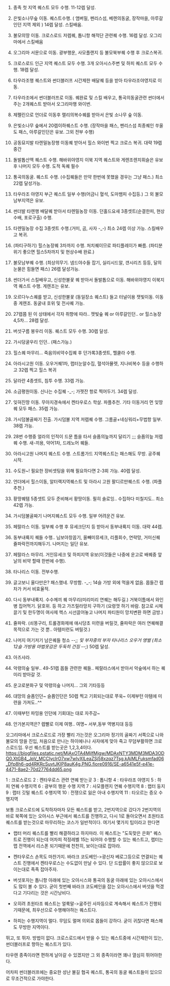1. 종족 첫 지역 퀘스트 모두 수행. 11-12렙 달성. 

2. 은빛소나무숲 이동.  퀘스트수행. ( 앰버밀, 펜리스섬, 베렌의동굴, 장작마을, 아루갈인던 지역 제외 )  14렙 달성. 스킬배움.

3. 불모의땅 이동. 크로스로드 저렙퀘, 톱니항 해적단 관련퀘 수행. 16렙 달성. 오그리마에서 스킬배움

4. 오그리마 서문으로 이동. 광부행운, 사모플랜지 등 불모북부퀘 수행 후 크로스복귀. 

5. 크로스로드 인근 지역 퀘스트 모두 수행. 3개 오아시스주변 및 하피 퀘스트 모두 수행. 18렙 달성. 

6. 타우라조행 퀘스트와 썬더블러프 시간제한 배달퀘 등을 받아 타우라조야영지로 이동. 

7. 타우라조에서 썬더블러프로 이동. 퀘완료 및 스킬 배우고, 통곡의동굴관련 썬더에서주는 2개퀘스트 받아서 오그리마행 와이번. 

8. 제펠린으로 언더로 이동후 랠리의복수퀘를 받아서 은빛 소나무 숲 이동. 

9. 은빛소나무 숲에서 20렙이하퀘스트 수행. (장작마을 패스, 펜리스섬 최종퀘인 쑤울도 패스, 아루갈인던은 유보. 그외 전부 수행)

10. 공동묘지발 타렌밀농장행 이동퀘 받아서 힐스 와이번 찍고 크로스 복귀. 대략 19렙 중간

11. 돌발톱산맥 퀘스트 수행. 해바위야영지 이북 지역 퀘스트와 게렌조렌치휘슬은 유보후 나머지 모두 수행. 도적 독퀘 필수

12. 통곡의동굴. 퀘스트 수행. (수집퀘들은 만약 한번에 못했을 경우는 그냥 패스.)   최소 22렙 달성가능. 

13. 타우라조 야영지 부근 퀘스트 일부 수행(어금니 혈석, 도마뱀피 수집등.) 그 외 불모남부지역은 유보.

14. 썬더발 타렌행 배달퀘 받아서 타렌밀농장 이동. 던홀드요새 3종셋트(순결한피, 현상수배, 포로구출) 수행. 

15. 타렌밀농장 수집 3종셋트 수행.(거미, 곰, 사자 -_-) 최소 24렙 이상 가능. 스킬배우고 복귀. 

16. (파티구하기) 힐스농장퀘 3차까지 수행. 처치퀘이므로 파티플레이가 빠름. (파티분위기 좋으면 힐스5차까지 및 현상수배 완료.) 

17. 불모남부퀘 수행. (최상의무기. 넴드야수들 잡기, 실리시드알, 갠시리즈 등등, 달의눈물은 힘들면 패스) 26렙 달성가능. 

18. 썬더가서 스킬배우고, 신성한불꽃 퀘 받아서 돌발톱으로 이동. 해바위야영지 이북지역 퀘스트 수행. 게렌조는 유보. 

19. 오르다누스퀘를 받고, 신성한불꽃 (동일장소 퀘스트) 들고 터널이용 잿빛이동.  이동중 게렌조. 동굴내 호위 및 전사퀘 가능. 

20. 27렙쯤 된 이 상태에서 각자 취향에 따라.. 잿빛숲 퀘 or 아루갈인던.. or 힐스농장 4,5차... 28렙 달성. 

21. 버섯구름 봉우리 이동. 퀘스트 모두 수행. 30렙 달성. 

22. 가시덩굴우리 인던.. (패스가능.) 

23. 힐스퀘 마무리... 죽음의비약수집퀘 후 던가록3종셋트, 헬쿨라 수행. 

24. 아라시고원 이동. 오우거퀘1차, 랩터눈알수집, 혈석아뮬렛, 지나비복수 등을 수행하고 32렙 찍고 힐스 복귀 

25. 달라란 4종셋트, 침투 수행. 33렙 가능. 

26. 소금평원이동. 신나는 수집퀘 -_-; 가젯잔 항로 찍어두기. 34렙 달성. 

27. 잊혀진땅 이동. 무아지경속에서 켄타우로스 학살. 파플추천.  기타 이동거리 먼 잊땅퀘 모두 패스.  35렙 가능. 

28. 가시덤불골짜기 진출. 가시덤불 지역 저렙퀘 수행. 그롬골+네싱워리+무법항 일부. 38렙 가능. 

29. 28번 수행중 얼라의 인적이 드문 틈을 타서 슬픔의늪까지 달리기 ;;; 슬픔의늪 저렙퀘 수행. 새-끼용, 악어1차, 드레노어 퀘들. 

30. 아라시고원 나머지 퀘스트 수행. 스트롬가드 지역퀘스트는 패스해도 무방.  공주퀘 시작. 

31. 수도원~! 필요한 장비셋팅을 위해 필요하다면 2-3회 가능. 40렙 달성. 

32. 언더에서 힐스이동, 알터랙지역퀘스트 및 아라시 고원 팔디르만퀘스트 수행. (파플추천.) 

33. 황땅퀘템 5종셋트 모두 준비해서 황땅이동. 필히 솔로잉.. 수집하다 미칠지도..  최소 42렙 가능. 

34. 가시덤불골짜기 나머지퀘스트 모두 수행. 일부 어려운건 유보. 

35. 페랄라스 이동. 일부퀘 수행 후 뮤세크단지 등 받아서 동부내륙지 이동. 대략 44렙. 

36. 동부내륙지 퀘들 수행..  님보야창꼽기, 올빼미뮤세크, 리플회수, 연락망, 거미신퀘 쥴파락전까지해두기. 나머지는 일단 유보. 

37. 페랄라스 마무리. 거인뮤세크 및 하피지역 유보(이것들은 나중에 운고로 배퀘중 앞날의 비약 할때 한번에 수행). 

38. 타나리스 이동. 전부수행. 

39. 글고보니 울다만은? 패스했네. 무방함. -_-; 14슬 가방 외에 먹을게 없음. 몹들간 렙차가 커서 비효율적. 

40. 다시 동부내륙지. 수수께끼 퀘 마무리(미리미리 연퀘는 해두길.) 거북이틈에서 와인병 집어먹기. 닭호위. 등 하고 가즈릴라망치 구하기 (요령껏 하기 바람. 참고로 시체끌기 및 한두명이 여사제 헥스 시선끌어놓고 나머지 파티원이 망치변환 하면 금방.) 

41. 쥴파락. (쇠똥구리, 트롤경화제에 애시당초 미련을 버릴것, 쥴파락은 여러 연퀘해결 목적으로 가는 것 뿐.. 아템미련도 버릴것.) 

42. 나머지 여기저기 남은퀘들 청소 -_-;;  및 부자중의 부자 타나리스 오우거 앵벌 (최소 12슬 가방용 마법옷감은 두둑히 건짐 -_-;)  50렙 달성. 

43. 아즈샤라. 

44. 악령의숲 일부.. 49-51렙 몹들 관련한 퀘들.. 페랄라스에서 받아서 악숲에서 하는 퀘 미리 받아갈 것. 

45. 운고로분화구 및 악령의숲 나머지... 그외 기타등등 

47. 대망의 슬픔인던~  슬픔인던은 50렙 찍고 기회되는대로 쭈욱~  이제부턴 아템에 미련을 가져도..^^ 

48. 이때부턴 파밍용 인던에 기회대는 대로 자주감~   

49. 안가본지역은? 렙빨로 이제 여행..  여명~ 서부,동부 역병지대 등등 




오그리마에서 크로스로드로 가장 빨리 가는것은 오그리마 정기의 골짜기 서쪽으로 나와 불모의 땅을 진입, 처음으로 만나는 하이에나나 사자에게 맞아 죽고 무덤부활하면 크로스로드임. 우선 퀘스트를 받는곳은 1,2,3,4이다.
https://blogfiles.pstatic.net/MjAxOTA4MjlfMjgw/MDAxNTY3MDM3MDA3ODQ0.XtGB4_JpV_MCClycIrO7xw7wlvXILeaZSj58xzqz7Tsg.kAiMLFuksmfad06_Dfp8h6-qd4RKRcSuvtJKIP8auK4g.PNG.fiore0916/SE-a6541e5f-e41e-4471-8ae2-70d27764dd65.png

1 : 크로스로드
2 : 켄타우로스 관련 연퀘 받는곳
3 : 톱니항
4 : 타우라조 야영지
5 : 하피 연퀘 수행지역
6 : 광부의 행운 수행 지역
7 : 사모플렌지 연퀘 수행지역
8 : 랩터 둥지 
9 : 랩터 깃털 퀘스트 수행지역
10 : 전쟁으로 잃은 아내 수행지역
11 : 타오르는 증오 수행지역

보통 크로스로드에 도착하자마자 모든 퀘스트를 받고, 2번지역으로 갔다가 2번지역의 바로 북쪽에 있는 오아시스 부근에서 퀘스트를 진행하고, 다시 1로 돌아오면서 초원타조 퀘스트를 받는것으로 마무리하는 코스가 일반적이다. 여기서 몇가지 팁이라고 한다면

* 랩터 머리 퀘스트를 빨리 해결하라고 하지마라. 이 퀘스트는 "도둑맞은 은화" 퀘스트로 진행이 되는데 어차피 적정레벨 15는 되어야 수행할 수 있는 퀘스트고, 랩터는 맵 전역에서 리스폰 되기때문에 천천히, 보이는대로 잡아라.

* 켄타우로스 손목도 마찬가지. 바라크 코도베인->광신자 베로그등으로 연결되는 퀘스트 진행에서 켄타우로스는 수도없이 만날 수 있다. 단 드랍률이 좋지 않으므로 보이는대로 족족 잡아주자.

* 버섯포자는 톱니항 아래에 있는 오아시스와 통곡의 동굴 아래에 있는 오아시스에서도 많이 볼 수 있다. 굳이 첫번째 바라크 코도베인을 잡는 오아시스에서 버섯을 먹겠다고 기다리는 것은 시간낭비다.

* 오히려 초원타조 퀘스트는 얼룩말->굶주린 사자등으로 계속해서 퀘스트가 진행되기때문에, 최우선으로 수행해야하는 퀘스트다.

* 하피는 수행지역이 멀다. 무덤도 멀며 의외로 몹들이 강하다. 굳이 귀찮다면 패스해도 무방한 지역이다.

뛰고, 또 뛰자. 방법이 없다. 크로스로드에서 받을 수 있는 퀘스트중에 시간제한이 있는, 썬더블러프로 향하는 퀘스트가 있다.

타우렌 종족이라면 편하게 날아갈 수 있겠지만 그 외 종족이라면 꽤나 열심히 뛰어야한다.

어차피 썬더블러프에는 중요한 성난 불길 협곡 퀘스트, 통곡의 동굴 퀘스트들이 있으므로 무조건적으로 가야한다.
